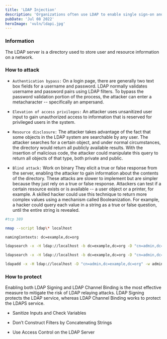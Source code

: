 ```yaml
---
title: 'LDAP Injection'
description: 'Organizations often use LDAP to enable single sign-on and to authenticate users to on-premises and web-based applications'
pubDate: 'Jul 08 2022'
heroImage: 'vuln/ldapi.jpg'
---
```


### Information

The LDAP server is a directory used to store user and resource information on a network.

### How to attack

- `Authentication bypass:` On a login page, there are generally two text box fields for a username and password. LDAP normally validates username and password pairs using LDAP filters. To bypass the password validation portion of the process, the attacker can enter a metacharacter -- specifically an ampersand.

- `Elevation of access privileges:` An attacker uses unsanitized user input to gain unauthorized access to information that is reserved for privileged users in the system.

- `Resource disclosure:` The attacker takes advantage of the fact that some objects in the LDAP system are searchable by any user. The attacker searches for a certain object, and under normal circumstances, the directory would return all publicly available results. With the insertion of malicious code, the attacker could manipulate this query to return all objects of that type, both private and public.

- `Blind attack:` Work on binary They elicit a true or false response from the server, enabling the attacker to gain information about the contents of the directory. These attacks are slower to implement but are simpler because they just rely on a true or false response. Attackers can test if a certain resource exists or is available -- a user object or a printer, for example. A skilled hacker could use this technique to return more complex values using a mechanism called Booleanization. For example, a hacker could query each value in a string as a true or false question, until the entire string is revealed.

```bash
#tcp 389

nmap --script ldap\* localhost

namingContexts: dc=example,dc=org

ldapsearch -x -H ldap://localhost -b dc=example,dc=org -D "cn=admin,dc=example,dc=org" -w dmin 'cn=admin'

ldapsearch -x -H ldap://localhost -b dc=example,dc=org -D "cn=admin,dc=example,dc=org" -w dmin '(&(cn=admin)(description=LDAP))'

ldapadd -x -H ldap://localhost -D "cn=admin,dc=example,dc=org" -w admin -f newuser.ldif

```

### How to protect

Enabling both LDAP Signing and LDAP Channel Binding is the most effective measure to mitigate the risk of LDAP relaying attacks. LDAP Signing protects the LDAP service, whereas LDAP Channel Binding works to protect the LDAPS service.

- Sanitize Inputs and Check Variables

- Don’t Construct Filters by Concatenating Strings

- Use Access Control on the LDAP Server
